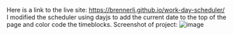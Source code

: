 Here is a link to the live site: https://brennerlj.github.io/work-day-scheduler/
I modified the scheduler using dayjs to add the current date to the top of the page and color code the timeblocks.
Screenshot of project:
![image](https://github.com/BrennerLJ/work-day-scheduler/assets/153338353/7054a0f3-754d-49fd-88f2-dc29669fc2e3)
